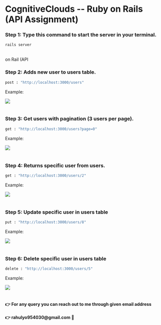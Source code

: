 # CognitiveClouds -- Ruby on Rails (API Assignment)

<h3>Step 1: Type this command to start the server in your terminal.</h3>

```ruby
rails server

```
<br/>on Rail (API 


<h3>Step 2: Adds new user to users table.</h3>

```ruby
post : "http://localhost:3000/users"

```
<p>Example:</p>
<img src="https://i.ibb.co/7yMF6Nk/post-req.png"/>
<br/>
<br/>

<h3>Step 3: Get users with pagination (3 users per page).</h3>

```ruby
get : "http://localhost:3000/users?page=0"

```
<p>Example:</p>
<img src="https://i.ibb.co/F3jdqQ4/get-req-with-pagination.png"/>
<br/>
<br/>
<h3>Step 4: Returns specific user from users.</h3>

```ruby
get : "http://localhost:3000/users/2"

```
<p>Example:</p>
<img src="https://i.ibb.co/Zdc29sd/get-user-with-id.png"/>
<br/>
<br/>
<h3>Step 5: Update specific user in users table</h3>

```ruby
put : "http://localhost:3000/users/8"

```
<p>Example:</p>
<img src="https://i.ibb.co/YTjCtJD/put-req.png"/>
<br/>
<br/>
<h3>Step 6: Delete specific user in users table</h3>

```ruby
delete : "http://localhost:3000/users/5"

```
<p>Example:</p>
<img src="https://i.ibb.co/FDhbLqq/delete-req.png"/>
<br/>
<br/>

<h4>👉 For any query you can reach out to me through given email address</h4>
<h4>👉 rahulyo954030@gmail.com 📧</h4> 
 
